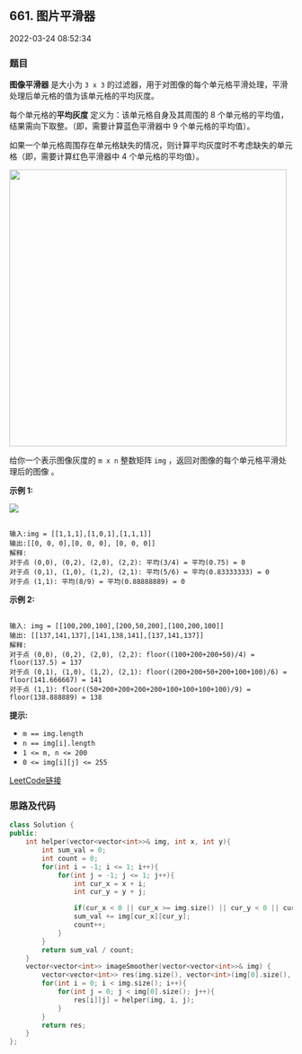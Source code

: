 ## 661. 图片平滑器

2022-03-24 08:52:34

### 题目

**图像平滑器** 是大小为 ``3 x 3`` 的过滤器，用于对图像的每个单元格平滑处理，平滑处理后单元格的值为该单元格的平均灰度。

每个单元格的**平均灰度** 定义为：该单元格自身及其周围的 8 个单元格的平均值，结果需向下取整。（即，需要计算蓝色平滑器中 9 个单元格的平均值）。

如果一个单元格周围存在单元格缺失的情况，则计算平均灰度时不考虑缺失的单元格（即，需要计算红色平滑器中 4 个单元格的平均值）。

<img src="https://assets.leetcode.com/uploads/2021/05/03/smoother-grid.jpg" style="height: 493px; width: 493px;" />

给你一个表示图像灰度的 ``m x n`` 整数矩阵 ``img`` ，返回对图像的每个单元格平滑处理后的图像 。



**示例 1:**

<img src="https://assets.leetcode.com/uploads/2021/05/03/smooth-grid.jpg" />

```

输入:img = [[1,1,1],[1,0,1],[1,1,1]]
输出:[[0, 0, 0],[0, 0, 0], [0, 0, 0]]
解释:
对于点 (0,0), (0,2), (2,0), (2,2): 平均(3/4) = 平均(0.75) = 0
对于点 (0,1), (1,0), (1,2), (2,1): 平均(5/6) = 平均(0.83333333) = 0
对于点 (1,1): 平均(8/9) = 平均(0.88888889) = 0
```

**示例 2:**
<img alt="" src="https://assets.leetcode.com/uploads/2021/05/03/smooth2-grid.jpg" />
```

输入: img = [[100,200,100],[200,50,200],[100,200,100]]
输出: [[137,141,137],[141,138,141],[137,141,137]]
解释:
对于点 (0,0), (0,2), (2,0), (2,2): floor((100+200+200+50)/4) = floor(137.5) = 137
对于点 (0,1), (1,0), (1,2), (2,1): floor((200+200+50+200+100+100)/6) = floor(141.666667) = 141
对于点 (1,1): floor((50+200+200+200+200+100+100+100+100)/9) = floor(138.888889) = 138
```



**提示:**


- ``m == img.length``
- ``n == img[i].length``
- ``1 <= m, n <= 200``
- ``0 <= img[i][j] <= 255``



[LeetCode链接](https://leetcode-cn.com/problems/image-smoother/)

### 思路及代码

```cpp
class Solution {
public:
    int helper(vector<vector<int>>& img, int x, int y){
        int sum_val = 0;
        int count = 0;
        for(int i = -1; i <= 1; i++){
            for(int j = -1; j <= 1; j++){
                int cur_x = x + i;
                int cur_y = y + j;

                if(cur_x < 0 || cur_x >= img.size() || cur_y < 0 || cur_y >= img[0].size()) continue;
                sum_val += img[cur_x][cur_y];
                count++;
            }
        }
        return sum_val / count;
    }
    vector<vector<int>> imageSmoother(vector<vector<int>>& img) {
        vector<vector<int>> res(img.size(), vector<int>(img[0].size(), 0));
        for(int i = 0; i < img.size(); i++){
            for(int j = 0; j < img[0].size(); j++){
                res[i][j] = helper(img, i, j);
            }
        }   
        return res;
    }
};
```